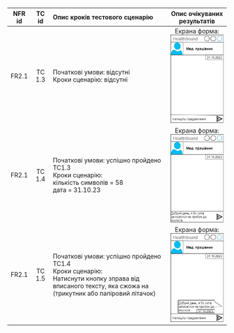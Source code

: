 |NFR id|TC id|Опис кроків тестового сценарію|Опис очікуваних результатів|
|:-----:|:-----:|:-----|:-----:|
|FR2.1|TC 1.3|Початкові умови: відсутні<br> Кроки сценарію: відсутні|Екрана форма:<br>![tc1.3](/2-SoftwareDesign/2.8-TestCases/tc1.3.jpg)|
|FR2.1|TC 1.4|Початкові умови: успішно пройдено TC1.3<br> Кроки сценарію:<br> кількість символів = 58<br> дата = 31.10.23|Екрана форма:<br>![tc1.4](/2-SoftwareDesign/2.8-TestCases/tc1.4.jpg)|
|FR2.1|TC 1.5|Початкові умови: успішно пройдено TC1.4<br> Кроки сценарію:<br> Натиснути кнопку зправа від вписаного тексту, яка сжожа на (трикутник або папіровий літачок)|Екрана форма:<br>![tc1.5](/2-SoftwareDesign/2.8-TestCases/tc1.5.jpg)|
